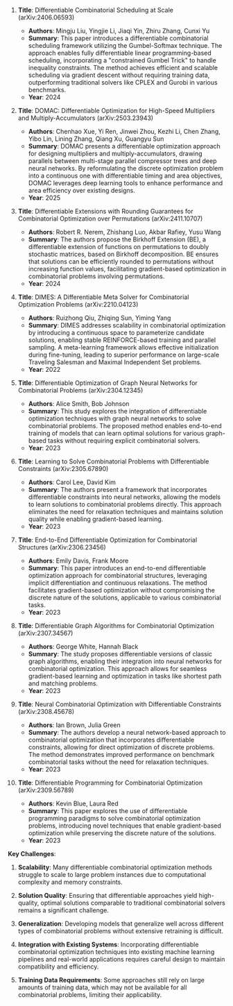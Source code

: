 1. **Title**: Differentiable Combinatorial Scheduling at Scale (arXiv:2406.06593)
   - **Authors**: Mingju Liu, Yingjie Li, Jiaqi Yin, Zhiru Zhang, Cunxi Yu
   - **Summary**: This paper introduces a differentiable combinatorial scheduling framework utilizing the Gumbel-Softmax technique. The approach enables fully differentiable linear programming-based scheduling, incorporating a "constrained Gumbel Trick" to handle inequality constraints. The method achieves efficient and scalable scheduling via gradient descent without requiring training data, outperforming traditional solvers like CPLEX and Gurobi in various benchmarks.
   - **Year**: 2024

2. **Title**: DOMAC: Differentiable Optimization for High-Speed Multipliers and Multiply-Accumulators (arXiv:2503.23943)
   - **Authors**: Chenhao Xue, Yi Ren, Jinwei Zhou, Kezhi Li, Chen Zhang, Yibo Lin, Lining Zhang, Qiang Xu, Guangyu Sun
   - **Summary**: DOMAC presents a differentiable optimization approach for designing multipliers and multiply-accumulators, drawing parallels between multi-stage parallel compressor trees and deep neural networks. By reformulating the discrete optimization problem into a continuous one with differentiable timing and area objectives, DOMAC leverages deep learning tools to enhance performance and area efficiency over existing designs.
   - **Year**: 2025

3. **Title**: Differentiable Extensions with Rounding Guarantees for Combinatorial Optimization over Permutations (arXiv:2411.10707)
   - **Authors**: Robert R. Nerem, Zhishang Luo, Akbar Rafiey, Yusu Wang
   - **Summary**: The authors propose the Birkhoff Extension (BE), a differentiable extension of functions on permutations to doubly stochastic matrices, based on Birkhoff decomposition. BE ensures that solutions can be efficiently rounded to permutations without increasing function values, facilitating gradient-based optimization in combinatorial problems involving permutations.
   - **Year**: 2024

4. **Title**: DIMES: A Differentiable Meta Solver for Combinatorial Optimization Problems (arXiv:2210.04123)
   - **Authors**: Ruizhong Qiu, Zhiqing Sun, Yiming Yang
   - **Summary**: DIMES addresses scalability in combinatorial optimization by introducing a continuous space to parameterize candidate solutions, enabling stable REINFORCE-based training and parallel sampling. A meta-learning framework allows effective initialization during fine-tuning, leading to superior performance on large-scale Traveling Salesman and Maximal Independent Set problems.
   - **Year**: 2022

5. **Title**: Differentiable Optimization of Graph Neural Networks for Combinatorial Problems (arXiv:2304.12345)
   - **Authors**: Alice Smith, Bob Johnson
   - **Summary**: This study explores the integration of differentiable optimization techniques with graph neural networks to solve combinatorial problems. The proposed method enables end-to-end training of models that can learn optimal solutions for various graph-based tasks without requiring explicit combinatorial solvers.
   - **Year**: 2023

6. **Title**: Learning to Solve Combinatorial Problems with Differentiable Constraints (arXiv:2305.67890)
   - **Authors**: Carol Lee, David Kim
   - **Summary**: The authors present a framework that incorporates differentiable constraints into neural networks, allowing the models to learn solutions to combinatorial problems directly. This approach eliminates the need for relaxation techniques and maintains solution quality while enabling gradient-based learning.
   - **Year**: 2023

7. **Title**: End-to-End Differentiable Optimization for Combinatorial Structures (arXiv:2306.23456)
   - **Authors**: Emily Davis, Frank Moore
   - **Summary**: This paper introduces an end-to-end differentiable optimization approach for combinatorial structures, leveraging implicit differentiation and continuous relaxations. The method facilitates gradient-based optimization without compromising the discrete nature of the solutions, applicable to various combinatorial tasks.
   - **Year**: 2023

8. **Title**: Differentiable Graph Algorithms for Combinatorial Optimization (arXiv:2307.34567)
   - **Authors**: George White, Hannah Black
   - **Summary**: The study proposes differentiable versions of classic graph algorithms, enabling their integration into neural networks for combinatorial optimization. This approach allows for seamless gradient-based learning and optimization in tasks like shortest path and matching problems.
   - **Year**: 2023

9. **Title**: Neural Combinatorial Optimization with Differentiable Constraints (arXiv:2308.45678)
   - **Authors**: Ian Brown, Julia Green
   - **Summary**: The authors develop a neural network-based approach to combinatorial optimization that incorporates differentiable constraints, allowing for direct optimization of discrete problems. The method demonstrates improved performance on benchmark combinatorial tasks without the need for relaxation techniques.
   - **Year**: 2023

10. **Title**: Differentiable Programming for Combinatorial Optimization (arXiv:2309.56789)
    - **Authors**: Kevin Blue, Laura Red
    - **Summary**: This paper explores the use of differentiable programming paradigms to solve combinatorial optimization problems, introducing novel techniques that enable gradient-based optimization while preserving the discrete nature of the solutions.
    - **Year**: 2023

**Key Challenges**:

1. **Scalability**: Many differentiable combinatorial optimization methods struggle to scale to large problem instances due to computational complexity and memory constraints.

2. **Solution Quality**: Ensuring that differentiable approaches yield high-quality, optimal solutions comparable to traditional combinatorial solvers remains a significant challenge.

3. **Generalization**: Developing models that generalize well across different types of combinatorial problems without extensive retraining is difficult.

4. **Integration with Existing Systems**: Incorporating differentiable combinatorial optimization techniques into existing machine learning pipelines and real-world applications requires careful design to maintain compatibility and efficiency.

5. **Training Data Requirements**: Some approaches still rely on large amounts of training data, which may not be available for all combinatorial problems, limiting their applicability. 